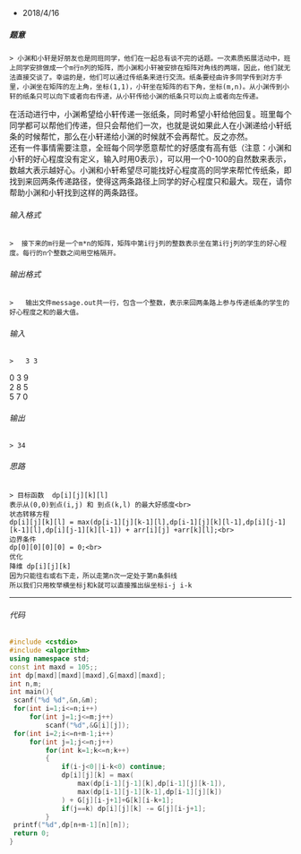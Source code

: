 * 2018/4/16

 ##### 题意  
 	> 小渊和小轩是好朋友也是同班同学，他们在一起总有谈不完的话题。一次素质拓展活动中，班上同学安排做成一个m行n列的矩阵，而小渊和小轩被安排在矩阵对角线的两端，因此，他们就无法直接交谈了。幸运的是，他们可以通过传纸条来进行交流。纸条要经由许多同学传到对方手里，小渊坐在矩阵的左上角，坐标(1,1)，小轩坐在矩阵的右下角，坐标(m,n)。从小渊传到小轩的纸条只可以向下或者向右传递，从小轩传给小渊的纸条只可以向上或者向左传递。  
在活动进行中，小渊希望给小轩传递一张纸条，同时希望小轩给他回复。班里每个同学都可以帮他们传递，但只会帮他们一次，也就是说如果此人在小渊递给小轩纸条的时候帮忙，那么在小轩递给小渊的时候就不会再帮忙。反之亦然。  
还有一件事情需要注意，全班每个同学愿意帮忙的好感度有高有低（注意：小渊和小轩的好心程度没有定义，输入时用0表示），可以用一个0-100的自然数来表示，数越大表示越好心。小渊和小轩希望尽可能找好心程度高的同学来帮忙传纸条，即找到来回两条传递路径，使得这两条路径上同学的好心程度只和最大。现在，请你帮助小渊和小轩找到这样的两条路径。  
    <!--more-->

 ###### 输入格式
    >  接下来的m行是一个m*n的矩阵，矩阵中第i行j列的整数表示坐在第i行j列的学生的好心程度。每行的n个整数之间用空格隔开。

 ######  输出格式  
    >   输出文件message.out共一行，包含一个整数，表示来回两条路上参与传递纸条的学生的好心程度之和的最大值。

 ######  输入  
    >   3 3  
0 3 9  
2 8 5  
5 7 0  

 ######  输出
    > 34

 ###### 思路  
    > 目标函数  dp[i][j][k][l]  
    表示从(0,0)到点(i,j) 和 到点(k,l) 的最大好感度<br>  
    状态转移方程  
    dp[i][j][k][l] = max(dp[i-1][j][k-1][l],dp[i-1][j][k][l-1],dp[i][j-1][k-1][l],dp[i][j-1][k][l-1]) + arr[i][j] +arr[k][l];<br>    
    边界条件  
    dp[0][0][0][0] = 0;<br>  
    优化  
    降维 dp[i][j][k]   
    因为只能往右或右下走，所以走第n次一定处于第n条斜线  
    所以我们只用枚举横坐标j和k就可以直接推出纵坐标i-j i-k
---       
 ###### 代码
      
   ```cpp
   #include <cstdio>
#include <algorithm>
using namespace std;
const int maxd = 105;;
int dp[maxd][maxd][maxd],G[maxd][maxd];
int n,m;
int main(){
	scanf("%d %d",&n,&m);
	for(int i=1;i<=n;i++)
		for(int j=1;j<=m;j++)
			scanf("%d",&G[i][j]);
	for(int i=2;i<=n+m-1;i++)
		for(int j=1;j<=n;j++)
			for(int k=1;k<=n;k++)
			{
				if(i-j<0||i-k<0) continue;
				dp[i][j][k] = max(
					max(dp[i-1][j-1][k],dp[i-1][j][k-1]),
					max(dp[i-1][j-1][k-1],dp[i-1][j][k])
				) + G[j][i-j+1]+G[k][i-k+1];
				if(j==k) dp[i][j][k] -= G[j][i-j+1];
			}
	printf("%d",dp[n+m-1][n][n]);
	return 0;
}
 ```